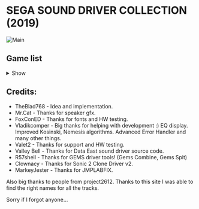 # SEGA SOUND DRIVER COLLECTION (2019)

![Main](https://i.imgur.com/sQ7GuOn.png)

## Game list

<details>
  <summary>Show</summary>
  
1. Adventures of Batman and Robin.
2. Aero the acro-bat.
3. Aero the acro-bat 2.
4. Aladdin.
5. Alien 3.
6. Aws Pro Moves Soccer.
7. Batman Returns.
8. Battletoads and Double Dragon.
9. Battle Mania Daiginjou.
10. Beyond oasis (Story of thor).
11. Body count.
12. Boogerman.
13. Castlevania - Bloodlines.
14. Chinese Fighter.
15. Comix Zone.
16. Comix Zone(Beta).
17. Daze Before Christmas.
18. Devilish (Bad Omen).
19. Doom Troopers - The Mutant Chronicles.
20. Double Dragon II: The revenge.
21. Dragon Slayer - Eiyuu Densetsu.
22. Dragon Slayer - Eiyuu Densetsu II.
23. Dragon's fury.
24. Earnest Evans.
25. Elemental master.
26. Eliminate down.
27. Garfield - Caught in the Act.
28. High seas havoc.
29. Home Alone 2.
30. James bond 007: The duel.
31. Langrisser II.
32. Magic Girl.
33. Master of Monsters.
34. Mega Bomberman.
35. Mega Turrican.
36. Mickey Mania (Mickey Mania - Timeless Adventures of Mickey Mouse).
37. Mickey Mouse - Great Circus Mystery.
38. Midnight Resistance.
39. Monster World IV.
40. Mortal Kombat II.
41. Mortal Kombat V (Sub-Zero).
42. Mr.Nutz.
43. M.U.S.H.A.
44. Panorama Cotton.
45. The Pirates of Dark Water.
46. Prince of Persia.
47. Red-Zone.
48. Rock n' Roll Racing.
49. Rocket Knight Adventures.
50. Shaq-Fu.
51. Shi-Kin-Jou.
52. Shui hu - Feng Yun Zhuan.
53. Socket (Time Dominator).
54. Sol-Deace.
55. Sonic The Hedgehog.
56. Sonic The Hedgehog 2.
57. Sonic the hedgehog (SMS).
58. Sonic Spinball.
59. Spider-Man and Venom - Maximum Carnage.
60. Splatterhouse 2.
61. Splatterhouse 3.
62. Streets of Rage.
63. Streets of Rage 2.
64. Streets of Rage 2(Beta).
65. Streets of Rage 3.
66. Sub-Terrania.
67. The Ooze.
68. Thunder Force III.
69. Thunder Force IV.
70. Time Trax.
71. Tinhead.
72. True Lies.
73. Tiny Toon Adventures - Buster's Hidden Treasure.
74. Twinkle Tale.
75. Two Crude Dudes.
76. Undead Line.
77. Vectorman 1
78. Vectorman 2
79. Verytex.
80. X-Men-(32X).
81. Zero The Kamikaze Squirrel.
  
</details>

## Credits:
- TheBlad768 - Idea and implementation.
- Mr.Cat - Thanks for speaker gfx.
- FoxConED - Thanks for fonts and HW testing.
- Vladikcomper - Big thanks for helping with development :) EQ display. Improved Kosinski, Nemesis algorithms. Advanced Error Handler and many other things.
- Valet2 - Thanks for support and HW testing.
- Valley Bell - Thanks for Data East sound driver source code.
- R57shell - Thanks for GEMS driver tools! (Gems Combine, Gems Spit)
- Clownacy - Thanks for Sonic 2 Clone Driver v2.
- MarkeyJester - Thanks for JMPLABFIX.

Also big thanks to people from project2612. Thanks to this site I was able to find the right names for all the tracks.

Sorry if I forgot anyone...
